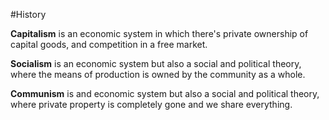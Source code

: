 #History 

__Capitalism__ is an economic system in which there's private ownership of capital goods, and competition in a free market.

__Socialism__ is an economic system but also a social and political theory, where the means of production is owned by the community as a whole.

__Communism__ is and economic system but also a social and political theory, where private property is completely gone and we share everything.